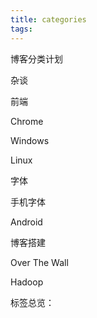 ```yaml
---
title: categories
tags:
---
```


博客分类计划

杂谈

前端

Chrome

Windows

Linux

字体

手机字体

Android

博客搭建

Over The Wall

Hadoop

标签总览：
